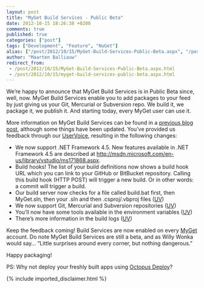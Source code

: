 ```yaml
---
layout: post
title: "MyGet Build Services - Public Beta"
date: 2012-10-15 18:26:38 +0200
comments: true
published: true
categories: ["post"]
tags: ["Development", "Feature", "NuGet"]
alias: ["/post/2012/10/15/MyGet-Build-Services-Public-Beta.aspx", "/post/2012/10/15/myget-build-services-public-beta.aspx"]
author: "Maarten Balliauw"
redirect_from:
 - /post/2012/10/15/MyGet-Build-Services-Public-Beta.aspx.html
 - /post/2012/10/15/myget-build-services-public-beta.aspx.html
---
```


<p>We’re happy to announce that MyGet Build Services is in Public Beta since, well, now. MyGet Build Services enable you to add packages to your feed by just giving us your Git, Mercurial or Subversion repo. We build it, we package it, we publish it. And starting today, every MyGet user can use it.</p>  <p>More information on MyGet Build Services can be found in a <a href="/post/2012/08/22/MyGet-Build-Services-Join-the-private-beta!.aspx">previous blog post</a>, although some things have been updated. You’ve provided us feedback through our <a href="http://myget.uservoice.com/">UserVoice</a>, resulting in the following changes:</p>  <ul>   <li>We now support .NET Framework 4.5. New features available in .NET Framework 4.5 are described at <a href="http://msdn.microsoft.com/en-us/library/vstudio/ms171868.aspx">http://msdn.microsoft.com/en-us/library/vstudio/ms171868.aspx</a>. </li>    <li>Build hooks! The list of your build definitions now shows a build hook URL which you can link to your GitHub or BitBucket repository. Calling this build hook (HTTP POST) will trigger a new build. Or in other words: a commit will trigger a build.</li>    <li>Our build server now checks for a file called build.bat first, then MyGet.sln, then your .sln and then .csproj/.vbproj files (<a title="http://myget.uservoice.com/forums/135675-general/suggestions/3098937-build-services-wonka-should-support-a-build-bat" href="http://myget.uservoice.com/forums/135675-general/suggestions/3098937-build-services-wonka-should-support-a-build-bat">UV</a>) </li>    <li>We now support Git, Mercurial and Subversion repositories (<a title="http://myget.uservoice.com/forums/135675-general/suggestions/3099906-support-bitbucket-org-for-build-services" href="http://myget.uservoice.com/forums/135675-general/suggestions/3099906-support-bitbucket-org-for-build-services">UV</a>) </li>    <li>You’ll now have some tools available in the environment variables (<a title="http://myget.uservoice.com/forums/135675-general/suggestions/3112482-build-services-is-it-possible-to-invoke-git-insid" href="http://myget.uservoice.com/forums/135675-general/suggestions/3112482-build-services-is-it-possible-to-invoke-git-insid">UV</a>) </li>    <li>There’s more information in the build logs (<a title="http://myget.uservoice.com/forums/135675-general/suggestions/3118501-build-services-please-provide-better-build-logs" href="http://myget.uservoice.com/forums/135675-general/suggestions/3118501-build-services-please-provide-better-build-logUV">UV</a>) </li> </ul>  <p>Keep the feedback coming! Build Services are now enabled on every <a href="http://www.myget.org">MyGet</a> account. Do note MyGet Build Services are still a beta, and as Willy Wonka would say… “Little surprises around every corner, but nothing dangerous.”</p>  <p>Happy packaging!</p>  <p>PS: Why not deploy your freshly built apps using <a href="http://octopusdeploy.com/">Octopus Deploy</a>?</p>
{% include imported_disclaimer.html %}
